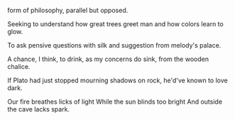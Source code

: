 form of philosophy,
parallel but opposed.

Seeking to understand
how great trees greet man and
how colors learn to glow.

To ask pensive questions
with silk and suggestion
from melody's palace.

A chance, I think, to drink,
as my concerns do sink,
from the wooden chalice.

If Plato had just stopped
mourning shadows on rock,
he'd've known to love dark.

Our fire breathes licks of light
While the sun blinds too bright
And outside the cave lacks spark.